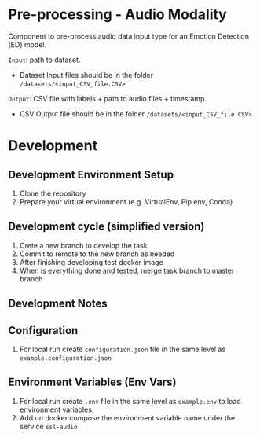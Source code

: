 # Pre-processing - Audio Modality

Component to pre-process audio data input type for an Emotion Detection (ED) model.

`Input`: path to dataset.

- Dataset Input files should be in the folder `/datasets/<input_CSV_file.CSV>`

`Output`: CSV file with labels + path to audio files + timestamp.

- CSV Output file should be in the folder `/datasets/<input_CSV_file.CSV>`

# Development

## Development Environment Setup

1. Clone the repository
2. Prepare your virtual environment (e.g. VirtualEnv, Pip env, Conda)

## Development cycle (simplified version)

1. Crete a new branch to develop the task
2. Commit to remote to the new branch as needed
3. After finishing developing test docker image
4. When is everything done and tested, merge task branch to master branch

## Development Notes

## Configuration

1. For local run create `configuration.json` file in the same level as `example.configuration.json`

## Environment Variables (Env Vars)

1. For local run create `.env` file in the same level as `example.env` to load environment variables.
2. Add on docker compose the environment variable name under the service `ssl-audio`

